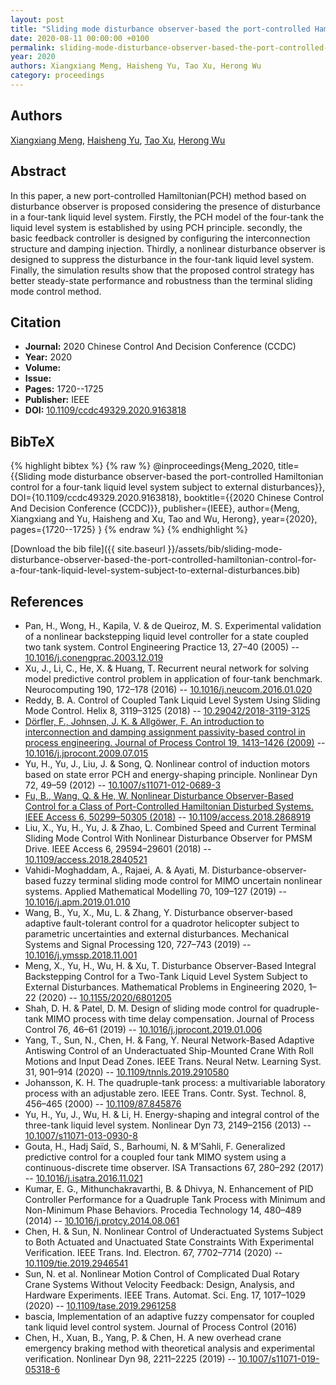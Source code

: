 ```yaml
---
layout: post
title: "Sliding mode disturbance observer-based the port-controlled Hamiltonian control for a four-tank liquid level system subject to external disturbances"
date: 2020-08-11 00:00:00 +0100
permalink: sliding-mode-disturbance-observer-based-the-port-controlled-hamiltonian-control-for-a-four-tank-liquid-level-system-subject-to-external-disturbances
year: 2020
authors: Xiangxiang Meng, Haisheng Yu, Tao Xu, Herong Wu
category: proceedings
---
```

 
## Authors
[Xiangxiang Meng](authors/xiangxiang-meng), [Haisheng Yu](authors/haisheng-yu), [Tao Xu](authors/tao-xu), [Herong Wu](authors/herong-wu)
 
## Abstract
In this paper, a new port-controlled Hamiltonian(PCH) method based on disturbance observer is proposed considering the presence of disturbance in a four-tank liquid level system. Firstly, the PCH model of the four-tank the liquid level system is established by using PCH principle. secondly, the basic feedback controller is designed by configuring the interconnection structure and damping injection. Thirdly, a nonlinear disturbance observer is designed to suppress the disturbance in the four-tank liquid level system. Finally, the simulation results show that the proposed control strategy has better steady-state performance and robustness than the terminal sliding mode control method.
 
## Citation
- **Journal:** 2020 Chinese Control And Decision Conference (CCDC)
- **Year:** 2020
- **Volume:** 
- **Issue:** 
- **Pages:** 1720--1725
- **Publisher:** IEEE
- **DOI:** [10.1109/ccdc49329.2020.9163818](https://doi.org/10.1109/ccdc49329.2020.9163818)
 
## BibTeX
{% highlight bibtex %}
{% raw %}
@inproceedings{Meng_2020,
  title={{Sliding mode disturbance observer-based the port-controlled Hamiltonian control for a four-tank liquid level system subject to external disturbances}},
  DOI={10.1109/ccdc49329.2020.9163818},
  booktitle={{2020 Chinese Control And Decision Conference (CCDC)}},
  publisher={IEEE},
  author={Meng, Xiangxiang and Yu, Haisheng and Xu, Tao and Wu, Herong},
  year={2020},
  pages={1720--1725}
}
{% endraw %}
{% endhighlight %}
 
[Download the bib file]({{ site.baseurl }}/assets/bib/sliding-mode-disturbance-observer-based-the-port-controlled-hamiltonian-control-for-a-four-tank-liquid-level-system-subject-to-external-disturbances.bib)
 
## References
- Pan, H., Wong, H., Kapila, V. & de Queiroz, M. S. Experimental validation of a nonlinear backstepping liquid level controller for a state coupled two tank system. Control Engineering Practice 13, 27–40 (2005) -- [10.1016/j.conengprac.2003.12.019](https://doi.org/10.1016/j.conengprac.2003.12.019)
- Xu, J., Li, C., He, X. & Huang, T. Recurrent neural network for solving model predictive control problem in application of four-tank benchmark. Neurocomputing 190, 172–178 (2016) -- [10.1016/j.neucom.2016.01.020](https://doi.org/10.1016/j.neucom.2016.01.020)
- Reddy, B. A. Control of Coupled Tank Liquid Level System Using Sliding Mode Control. Helix 8, 3119–3125 (2018) -- [10.29042/2018-3119-3125](https://doi.org/10.29042/2018-3119-3125)
- [Dörfler, F., Johnsen, J. K. & Allgöwer, F. An introduction to interconnection and damping assignment passivity-based control in process engineering. Journal of Process Control 19, 1413–1426 (2009)](an-introduction-to-interconnection-and-damping-assignment-passivity-based-control-in-process-engineering) -- [10.1016/j.jprocont.2009.07.015](https://doi.org/10.1016/j.jprocont.2009.07.015)
- Yu, H., Yu, J., Liu, J. & Song, Q. Nonlinear control of induction motors based on state error PCH and energy-shaping principle. Nonlinear Dyn 72, 49–59 (2012) -- [10.1007/s11071-012-0689-3](https://doi.org/10.1007/s11071-012-0689-3)
- [Fu, B., Wang, Q. & He, W. Nonlinear Disturbance Observer-Based Control for a Class of Port-Controlled Hamiltonian Disturbed Systems. IEEE Access 6, 50299–50305 (2018)](nonlinear-disturbance-observer-based-control-for-a-class-of-port-controlled-hamiltonian-disturbed-systems) -- [10.1109/access.2018.2868919](https://doi.org/10.1109/access.2018.2868919)
- Liu, X., Yu, H., Yu, J. & Zhao, L. Combined Speed and Current Terminal Sliding Mode Control With Nonlinear Disturbance Observer for PMSM Drive. IEEE Access 6, 29594–29601 (2018) -- [10.1109/access.2018.2840521](https://doi.org/10.1109/access.2018.2840521)
- Vahidi-Moghaddam, A., Rajaei, A. & Ayati, M. Disturbance-observer-based fuzzy terminal sliding mode control for MIMO uncertain nonlinear systems. Applied Mathematical Modelling 70, 109–127 (2019) -- [10.1016/j.apm.2019.01.010](https://doi.org/10.1016/j.apm.2019.01.010)
- Wang, B., Yu, X., Mu, L. & Zhang, Y. Disturbance observer-based adaptive fault-tolerant control for a quadrotor helicopter subject to parametric uncertainties and external disturbances. Mechanical Systems and Signal Processing 120, 727–743 (2019) -- [10.1016/j.ymssp.2018.11.001](https://doi.org/10.1016/j.ymssp.2018.11.001)
- Meng, X., Yu, H., Wu, H. & Xu, T. Disturbance Observer-Based Integral Backstepping Control for a Two-Tank Liquid Level System Subject to External Disturbances. Mathematical Problems in Engineering 2020, 1–22 (2020) -- [10.1155/2020/6801205](https://doi.org/10.1155/2020/6801205)
- Shah, D. H. & Patel, D. M. Design of sliding mode control for quadruple-tank MIMO process with time delay compensation. Journal of Process Control 76, 46–61 (2019) -- [10.1016/j.jprocont.2019.01.006](https://doi.org/10.1016/j.jprocont.2019.01.006)
- Yang, T., Sun, N., Chen, H. & Fang, Y. Neural Network-Based Adaptive Antiswing Control of an Underactuated Ship-Mounted Crane With Roll Motions and Input Dead Zones. IEEE Trans. Neural Netw. Learning Syst. 31, 901–914 (2020) -- [10.1109/tnnls.2019.2910580](https://doi.org/10.1109/tnnls.2019.2910580)
- Johansson, K. H. The quadruple-tank process: a multivariable laboratory process with an adjustable zero. IEEE Trans. Contr. Syst. Technol. 8, 456–465 (2000) -- [10.1109/87.845876](https://doi.org/10.1109/87.845876)
- Yu, H., Yu, J., Wu, H. & Li, H. Energy-shaping and integral control of the three-tank liquid level system. Nonlinear Dyn 73, 2149–2156 (2013) -- [10.1007/s11071-013-0930-8](https://doi.org/10.1007/s11071-013-0930-8)
- Gouta, H., Hadj Saïd, S., Barhoumi, N. & M’Sahli, F. Generalized predictive control for a coupled four tank MIMO system using a continuous-discrete time observer. ISA Transactions 67, 280–292 (2017) -- [10.1016/j.isatra.2016.11.021](https://doi.org/10.1016/j.isatra.2016.11.021)
- Kumar, E. G., Mithunchakravarthi, B. & Dhivya, N. Enhancement of PID Controller Performance for a Quadruple Tank Process with Minimum and Non-Minimum Phase Behaviors. Procedia Technology 14, 480–489 (2014) -- [10.1016/j.protcy.2014.08.061](https://doi.org/10.1016/j.protcy.2014.08.061)
- Chen, H. & Sun, N. Nonlinear Control of Underactuated Systems Subject to Both Actuated and Unactuated State Constraints With Experimental Verification. IEEE Trans. Ind. Electron. 67, 7702–7714 (2020) -- [10.1109/tie.2019.2946541](https://doi.org/10.1109/tie.2019.2946541)
- Sun, N. et al. Nonlinear Motion Control of Complicated Dual Rotary Crane Systems Without Velocity Feedback: Design, Analysis, and Hardware Experiments. IEEE Trans. Automat. Sci. Eng. 17, 1017–1029 (2020) -- [10.1109/tase.2019.2961258](https://doi.org/10.1109/tase.2019.2961258)
- bascia, Implementation of an adaptive fuzzy compensator for coupled tank liquid level control system. Journal of Process Control (2016)
- Chen, H., Xuan, B., Yang, P. & Chen, H. A new overhead crane emergency braking method with theoretical analysis and experimental verification. Nonlinear Dyn 98, 2211–2225 (2019) -- [10.1007/s11071-019-05318-6](https://doi.org/10.1007/s11071-019-05318-6)

